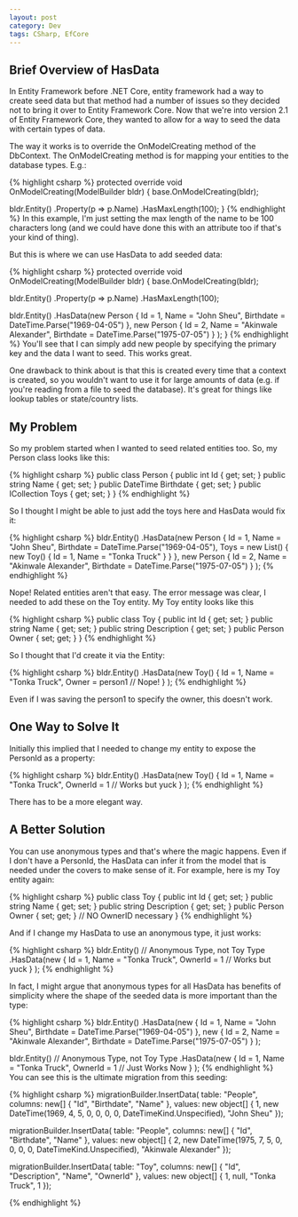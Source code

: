 ```yaml
---
layout: post
category: Dev
tags: CSharp, EfCore 
---
```


## Brief Overview of HasData
In Entity Framework before .NET Core, entity framework had a way to create seed data but that method had a number of issues so they decided not to bring it over to Entity Framework Core. Now that we're into version 2.1 of Entity Framework Core, they wanted to allow for a way to seed the data with certain types of data.

The way it works is to override the OnModelCreating method of the DbContext. The OnModelCreating method is for mapping your entities to the database types. E.g.:

{% highlight csharp %}
protected override void OnModelCreating(ModelBuilder bldr)
{
  base.OnModelCreating(bldr);

  bldr.Entity<Person>()
    .Property(p => p.Name)
    .HasMaxLength(100);
}
{% endhighlight %}
In this example, I'm just setting the max length of the name to be 100 characters long (and we could have done this with an attribute too if that's your kind of thing).

But this is where we can use HasData to add seeded data:

{% highlight csharp %}
protected override void OnModelCreating(ModelBuilder bldr)
{
  base.OnModelCreating(bldr);

  bldr.Entity<Person>()
    .Property(p => p.Name)
    .HasMaxLength(100);

  bldr.Entity<Person>()
    .HasData(new Person
    {
      Id = 1,
      Name = "John Sheu",
      Birthdate = DateTime.Parse("1969-04-05")
    },
    new Person
    {
      Id = 2,
      Name = "Akinwale Alexander",
      Birthdate = DateTime.Parse("1975-07-05")
    }
    );
}
{% endhighlight %}
You'll see that I can simply add new people by specifying the primary key and the data I want to seed. This works great.

One drawback to think about is that this is created every time that a context is created, so you wouldn't want to use it for large amounts of data (e.g. if you're reading from a file to seed the database). It's great for things like lookup tables or state/country lists.

## My Problem
So my problem started when I wanted to seed related entities too. So, my Person class looks like this:

{% highlight csharp %}
  public class Person
  {
    public int Id { get; set; }
    public string Name { get; set; }
    public DateTime Birthdate { get; set; }
    public ICollection<Toy> Toys { get; set; }
  }
{% endhighlight %}

So I thought I might be able to just add the toys here and HasData would fix it:

{% highlight csharp %}
bldr.Entity<Person>()
  .HasData(new Person
  {
    Id = 1,
    Name = "John Sheu",
    Birthdate = DateTime.Parse("1969-04-05"),
    Toys = new List<Toy>()
    {
      new Toy()
      {
        Id = 1,
        Name = "Tonka Truck"
      }
    }
  },
  new Person
  {
    Id = 2,
    Name = "Akinwale Alexander",
    Birthdate = DateTime.Parse("1975-07-05")
  }
);
{% endhighlight %}

Nope! Related entities aren't that easy. The error message was clear, I needed to add these on the Toy entity. My Toy entity looks like this

{% highlight csharp %}
public class Toy
{
  public int Id { get; set; }
  public string Name { get; set; }
  public string Description { get; set; }
  public Person Owner { set; get; }
}
{% endhighlight %}

So I thought that I'd create it via the Entity<Toy>:

{% highlight csharp %}
bldr.Entity<Toy>()
  .HasData(new Toy()
  {
    Id = 1,
    Name = "Tonka Truck",
    Owner = person1 // Nope!
  }
);
{% endhighlight %}

Even if I was saving the person1 to specify the owner, this doesn't work.

## One Way to Solve It
Initially this implied that I needed to change my entity to expose the PersonId as a property:

{% highlight csharp %}
bldr.Entity<Toy>()
  .HasData(new Toy()
  {
    Id = 1,
    Name = "Tonka Truck",
    OwnerId = 1 // Works but yuck
  }
);
{% endhighlight %}

There has to be a more elegant way.

## A Better Solution
You can use anonymous types and that's where the magic happens. Even if I don't have a PersonId, the HasData can infer it from the model that is needed under the covers to make sense of it. For example, here is my Toy entity again:

{% highlight csharp %}
public class Toy
{
  public int Id { get; set; }
  public string Name { get; set; }
  public string Description { get; set; }
  public Person Owner { set; get; }
  // NO OwnerID necessary
}
{% endhighlight %}

And if I change my HasData to use an anonymous type, it just works:

{% highlight csharp %}
bldr.Entity<Toy>()
  // Anonymous Type, not Toy Type
  .HasData(new 
  {
    Id = 1,
    Name = "Tonka Truck",
    OwnerId = 1 // Works but yuck
  }
  );
{% endhighlight %}

In fact, I might argue that anonymous types for all HasData has benefits of simplicity where the shape of the seeded data is more important than the type:

{% highlight csharp %}
bldr.Entity<Person>()
  .HasData(new
  {
    Id = 1,
    Name = "John Sheu",
    Birthdate = DateTime.Parse("1969-04-05")
  },
  new
  {
    Id = 2,
    Name = "Akinwale Alexander",
    Birthdate = DateTime.Parse("1975-07-05")
  }
  );

bldr.Entity<Toy>()
  // Anonymous Type, not Toy Type
  .HasData(new 
  {
    Id = 1,
    Name = "Tonka Truck",
    OwnerId = 1 // Just Works Now
  }
  );
{% endhighlight %}
You can see this is the ultimate migration from this seeding:

{% highlight csharp %}
migrationBuilder.InsertData(
    table: "People",
    columns: new[] { "Id", "Birthdate", "Name" },
    values: new object[] { 
      1, 
      new DateTime(1969, 4, 5, 0, 0, 0, 0, DateTimeKind.Unspecified), 
      "John Sheu" });

migrationBuilder.InsertData(
    table: "People",
    columns: new[] { "Id", "Birthdate", "Name" },
    values: new object[] { 
      2, 
      new DateTime(1975, 7, 5, 0, 0, 0, 0, DateTimeKind.Unspecified), 
      "Akinwale Alexander" });

migrationBuilder.InsertData(
    table: "Toy",
    columns: new[] { "Id", "Description", "Name", "OwnerId" },
    values: new object[] { 1, null, "Tonka Truck", 1 });

{% endhighlight %}